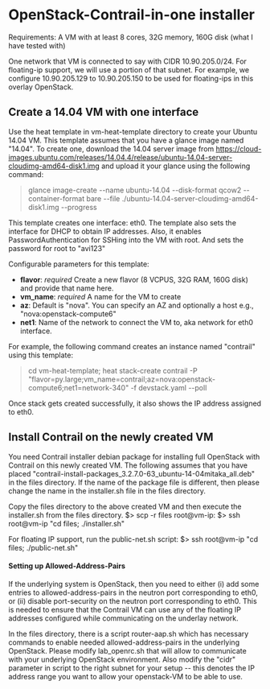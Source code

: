 # OpenStack-Contrail-in-one installer

Requirements:
A VM with at least 8 cores, 32G memory, 160G disk (what I have tested with)

One network that VM is connected to say with CIDR 10.90.205.0/24.
For floating-ip support, we will use a portion of that subnet. For example,
we configure 10.90.205.129 to 10.90.205.150 to be used for floating-ips
in this overlay OpenStack.

## Create a 14.04 VM with one interface

Use the heat template in vm-heat-template directory to create your Ubuntu 14.04 VM. This template assumes that you have a glance image named "14.04". To create one, download the 14.04 server image from https://cloud-images.ubuntu.com/releases/14.04.4/release/ubuntu-14.04-server-cloudimg-amd64-disk1.img and upload it your glance using the following command:
   > glance image-create --name ubuntu-14.04 --disk-format qcow2 --container-format bare --file ./ubuntu-14.04-server-cloudimg-amd64-disk1.img --progress

This template creates one interface: eth0.
The template also sets the interface for DHCP to obtain IP addresses.
Also, it enables PasswordAuthentication for SSHing into the VM with root. And sets the password for root to "avi123"

Configurable parameters for this template:
  - **flavor**: *required* Create a new flavor (8 VCPUS, 32G RAM, 160G disk) and provide that name here.
  - **vm_name**: *required* A name for the VM to create
  - **az**: Default is "nova". You can specify an AZ and optionally a host e.g., "nova:openstack-compute6"
  - **net1**: Name of the network to connect the VM to, aka network for eth0 interface.

For example, the following command creates an instance named "contrail" using this template:
   > cd vm-heat-template; heat stack-create contrail -P "flavor=py.large;vm_name=contrail;az=nova:openstack-compute6;net1=network-340" -f devstack.yaml --poll

Once stack gets created successfully, it also shows the IP address assigned to eth0.

## Install Contrail on the newly created VM

You need Contrail installer debian package for installing full OpenStack with Contrail on this newly created VM.
The following assumes that you have placed "contrail-install-packages_3.2.7.0-63_ubuntu-14-04mitaka_all.deb" in the
files directory. If the name of the package file is different, then please change the name in the installer.sh file
in the files directory.

Copy the files directory to the above created VM and then execute the installer.sh from the files directory.
$> scp -r files root@vm-ip:
$> ssh root@vm-ip "cd files; ./installer.sh"

For floating IP support, run the public-net.sh script:
$> ssh root@vm-ip "cd files; ./public-net.sh" 

#### Setting up Allowed-Address-Pairs

If the underlying system is OpenStack, then you need to either (i) add some entries to allowed-address-pairs in the neutron port corresponding to eth0, or (ii) disable port-security on the neutron port corresponding to eth0. This is needed to ensure that the Contrail VM can use any of the floating IP addresses configured while communicating on the underlay network.

In the files directory, there is a script router-aap.sh which has necessary commands to enable needed allowed-address-pairs in the underlying OpenStack. Please modify lab_openrc.sh that will allow to communicate with your underlying OpenStack environment. Also modify the "cidr" parameter in script to the right subnet for your setup -- this denotes the IP address range you want to allow your openstack-VM to be able to use.

